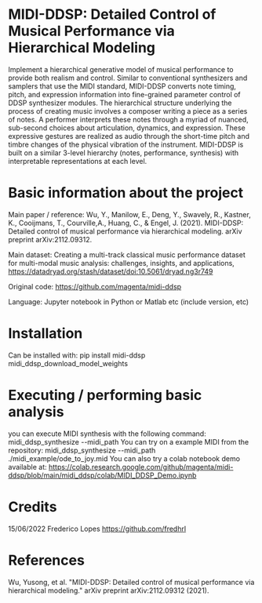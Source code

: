 # MIDI-DDSP: Detailed Control of Musical Performance via Hierarchical Modeling

Implement a hierarchical generative model of musical performance to
provide both realism and control. Similar to conventional synthesizers and samplers
that use the MIDI standard, MIDI-DDSP converts note timing, pitch, and
expression information into fine-grained parameter control of DDSP synthesizer modules.
The hierarchical structure underlying the process of creating music involves a
composer writing a piece as a series of notes. A performer interprets these notes through a myriad of
nuanced, sub-second choices about articulation, dynamics, and expression. These expressive gestures are realized as audio through the short-time pitch and timbre changes of the physical vibration
of the instrument. MIDI-DDSP is built on a similar 3-level hierarchy (notes, performance, synthesis)
with interpretable representations at each level.

# Basic information about the project

Main paper / reference: Wu, Y., Manilow, E., Deng, Y., Swavely, R., Kastner, K., Cooijmans, T., Courville,A., Huang, C., & Engel, J. (2021). MIDI-DDSP: Detailed control of musical performance via hierarchical modeling. arXiv preprint arXiv:2112.09312.

Main dataset: Creating a multi-track classical music performance dataset for multi-modal music analysis: challenges, insights, and applications, https://datadryad.org/stash/dataset/doi:10.5061/dryad.ng3r749

Original code: https://github.com/magenta/midi-ddsp

Language: Jupyter notebook in Python or Matlab etc (include version, etc)

# Installation
Can be installed with:
pip install midi-ddsp
midi_ddsp_download_model_weights

# Executing / performing basic analysis
you can execute MIDI synthesis with the following command:
midi_ddsp_synthesize --midi_path <path-to-midi>
You can try on a example MIDI from the repository:
midi_ddsp_synthesize --midi_path ./midi_example/ode_to_joy.mid
You can also try a colab notebook demo available at: 
https://colab.research.google.com/github/magenta/midi-ddsp/blob/main/midi_ddsp/colab/MIDI_DDSP_Demo.ipynb

# Credits

15/06/2022 Frederico Lopes https://github.com/fredhrl

# References

Wu, Yusong, et al. "MIDI-DDSP: Detailed control of musical performance via hierarchical modeling." arXiv preprint arXiv:2112.09312 (2021).
